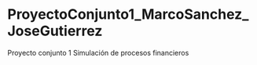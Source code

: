 # ProyectoConjunto1_MarcoSanchez_JoseGutierrez
Proyecto conjunto 1 Simulación de procesos financieros 
